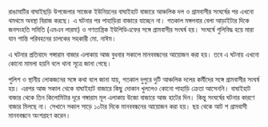 রাঙামাটির বাঘাইছড়ি উপজেলার সাজেক ইউনিয়নের বাঘাইহাট বাজারে আঞ্চলিক দল ও গ্রামবাসীর সংঘর্ষের পর এখনো থমথমে অবস্থা বিরাজ করছে। এ ঘটনার পর পাহাড়িরা বাজারে যাচ্ছেন না। গতকাল মঙ্গলবার বেলা আড়াইটার দিকে জনসংহতি সমিতি (এমএন লারমা) ও গণতান্ত্রিক ইউপিডিএফের সঙ্গে গ্রামবাসীর সংঘর্ষ হয়। সংঘর্ষে গুলিবিদ্ধ হয়ে মারা যান শান্তি পরিবহনের চালকের সহকারী মো. নাঈম।

এ ঘটনার প্রতিবাদে গঙ্গারাম বাজার এলাকায় আজ বুধবার সকালে মানববন্ধনের আয়োজন করা হয়। তবে এ ঘটনায় এখনো কোনো মামলা হয়নি বলে থানা সূত্রে জানা গেছে।

পুলিশ ও স্থানীয় লোকজনের সঙ্গে কথা বলে জানা যায়, গতকাল দুপুরে দুটি আঞ্চলিক দলের কর্মীদের সঙ্গে গ্রামবাসীর সংঘর্ষ হয়। এরপর আজ সকাল থেকে বাঘাইহাট বাজারে কিছু দোকান খুললেও কোনো পাহাড়ি ক্রেতা আসেননি। বাঘাইহাট বাজার থেকে তিন কিলোমিটার দূরে গঙ্গারাম মূল এলাকায় উজো বাজারে আজ হাটের দিন। কিন্তু সংঘর্ষের ঘটনার কারণে বাজার মিলছে না। সেখানে সকাল সাড়ে ১০টার দিকে মানববন্ধনের আয়োজন করা হয়। ছয় থেকে আট শ গ্রামবাসী মানববন্ধনে অংশগ্রহণ করেন।
